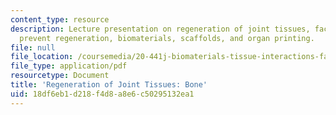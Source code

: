 ```yaml
---
content_type: resource
description: Lecture presentation on regeneration of joint tissues, factors that can
  prevent regeneration, biomaterials, scaffolds, and organ printing.
file: null
file_location: /coursemedia/20-441j-biomaterials-tissue-interactions-fall-2009/18df6eb1d218f4d8a8e6c50295132ea1_MIT20_441JF09_lec22_ms.pdf
file_type: application/pdf
resourcetype: Document
title: 'Regeneration of Joint Tissues: Bone'
uid: 18df6eb1-d218-f4d8-a8e6-c50295132ea1
---
```


